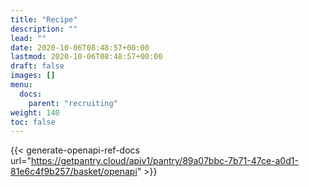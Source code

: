 ```yaml
---
title: "Recipe"
description: ""
lead: ""
date: 2020-10-06T08:48:57+00:00
lastmod: 2020-10-06T08:48:57+00:00
draft: false
images: []
menu:
  docs: 
    parent: "recruiting"
weight: 140
toc: false
---
```


{{< generate-openapi-ref-docs url="https://getpantry.cloud/apiv1/pantry/89a07bbc-7b71-47ce-a0d1-81e6c4f9b257/basket/openapi" >}}